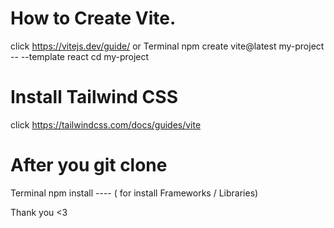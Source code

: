 # How to Create Vite.
click https://vitejs.dev/guide/ or
Terminal
npm create vite@latest my-project -- --template react
cd my-project

# Install Tailwind CSS 
click https://tailwindcss.com/docs/guides/vite 

# After you git clone 
Terminal 
npm install  ---- ( for install Frameworks / Libraries)

Thank you <3

